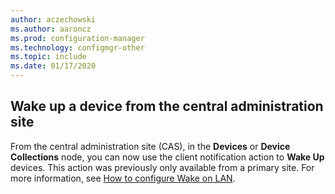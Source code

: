```yaml
---
author: aczechowski
ms.author: aaroncz
ms.prod: configuration-manager
ms.technology: configmgr-other
ms.topic: include
ms.date: 01/17/2020
---
```


## <a name="bkmk_wake"></a> Wake up a device from the central administration site

<!--6030715-->

From the central administration site (CAS), in the **Devices** or **Device Collections** node, you can now use the client notification action to **Wake Up** devices. This action was previously only available from a primary site. For more information, see [How to configure Wake on LAN](/configmgr/core/clients/deploy/configure-wake-on-lan#bkmk_wol-1810).
